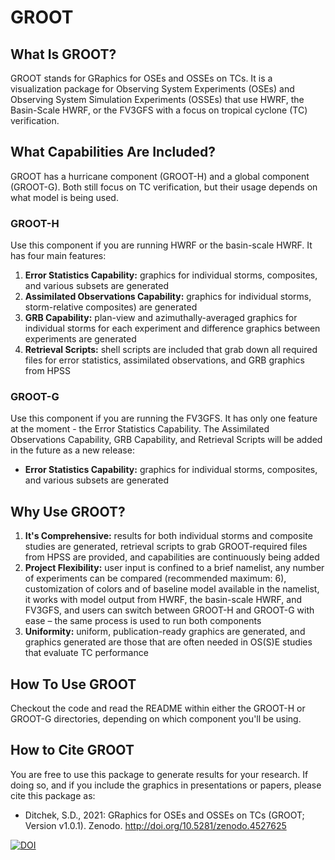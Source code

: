 # GROOT

## What Is GROOT?
GROOT stands for GRaphics for OSEs and OSSEs on TCs. It is a visualization package for Observing System Experiments (OSEs) and Observing System Simulation Experiments (OSSEs) that use HWRF, the Basin-Scale HWRF, or the FV3GFS with a focus on tropical cyclone (TC) verification.

## What Capabilities Are Included?
GROOT has a hurricane component (GROOT-H) and a global component (GROOT-G). Both still focus on TC verification, but their usage depends on what model is being used.

### GROOT-H

Use this component if you are running HWRF or the basin-scale HWRF. It has four main features:

  1) **Error Statistics Capability:** graphics for individual storms, composites, and various subsets are generated
  2) **Assimilated Observations Capability:** graphics for individual storms, storm-relative composites) are generated
  3) **GRB Capability:** plan-view and azimuthally-averaged graphics for individual storms for each experiment and difference graphics between experiments are generated
  4) **Retrieval Scripts:** shell scripts are included that grab down all required files for error statistics, assimilated observations, and GRB graphics from HPSS

### GROOT-G

Use this component if you are running the FV3GFS. It has only one feature at the moment - the Error Statistics Capability. The Assimilated Observations Capability, GRB Capability, and Retrieval Scripts will be added in the future as a new release:

  - **Error Statistics Capability:** graphics for individual storms, composites, and various subsets are generated   
  
 ## Why Use GROOT?
  1) **It's Comprehensive:** results for both individual storms and composite studies are generated, retrieval scripts to grab GROOT-required files from HPSS are provided, and capabilities are continuously being added
  2) **Project Flexibility:** user input is confined to a brief namelist, any number of experiments can be compared (recommended maximum: 6), customization of colors and of baseline model available in the namelist, it works with model output from HWRF, the basin-scale HWRF, and FV3GFS, and users can switch between GROOT-H and GROOT-G with ease – the same process is used to run both components
  3) **Uniformity:** uniform, publication-ready graphics are generated, and graphics generated are those that are often needed in OS(S)E studies that evaluate TC performance

  ## How To Use GROOT
  
  Checkout the code and read the README within either the GROOT-H or GROOT-G directories, depending on which component you'll be using.
  
  ## How to Cite GROOT
  
  You are free to use this package to generate results for your research. If doing so, and if you include the graphics in presentations or papers, please cite this package as:
  - Ditchek, S.D., 2021: GRaphics for OSEs and OSSEs on TCs (GROOT; Version v1.0.1). Zenodo. http://doi.org/10.5281/zenodo.4527625

  [![DOI](https://zenodo.org/badge/336020440.svg)](https://zenodo.org/badge/latestdoi/336020440)
